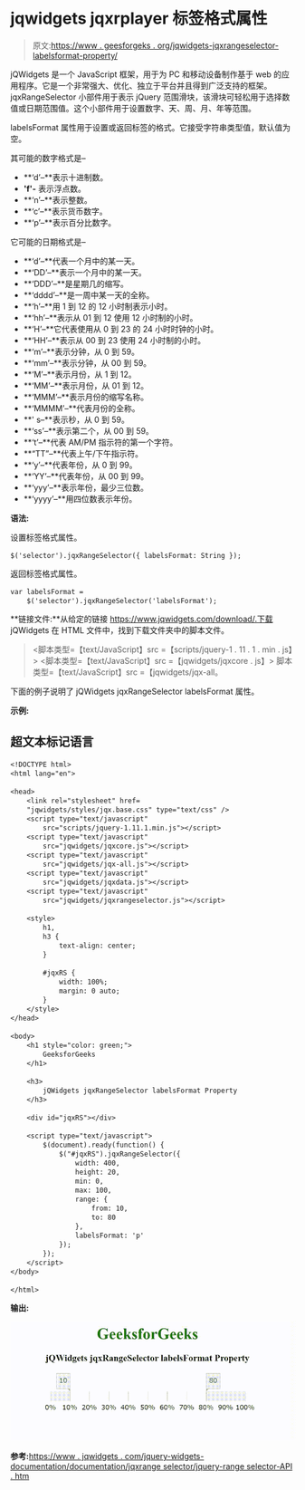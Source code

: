 # jqwidgets jqxrplayer 标签格式属性

> 原文:[https://www . geesforgeks . org/jqwidgets-jqxrangeselector-labelsformat-property/](https://www.geeksforgeeks.org/jqwidgets-jqxrangeselector-labelsformat-property/)

jQWidgets 是一个 JavaScript 框架，用于为 PC 和移动设备制作基于 web 的应用程序。它是一个非常强大、优化、独立于平台并且得到广泛支持的框架。jqxRangeSelector 小部件用于表示 jQuery 范围滑块，该滑块可轻松用于选择数值或日期范围值。这个小部件用于设置数字、天、周、月、年等范围。

labelsFormat 属性用于设置或返回标签的格式。它接受字符串类型值，默认值为空。

其可能的数字格式是–

*   **‘d’–**表示十进制数。
*   **'f'-** 表示浮点数。
*   **‘n’–**表示整数。
*   **‘c’–**表示货币数字。
*   **‘p’–**表示百分比数字。

它可能的日期格式是–

*   **‘d’–**代表一个月中的某一天。
*   **‘DD’–**表示一个月中的某一天。
*   **‘DDD’–**是星期几的缩写。
*   **‘dddd’–**是一周中某一天的全称。
*   **‘h’–**用 1 到 12 的 12 小时制表示小时。
*   **‘hh’–**表示从 01 到 12 使用 12 小时制的小时。
*   **‘H’–**它代表使用从 0 到 23 的 24 小时时钟的小时。
*   **‘HH’–**表示从 00 到 23 使用 24 小时制的小时。
*   **‘m’–**表示分钟，从 0 到 59。
*   **‘mm’–**表示分钟，从 00 到 59。
*   **‘M’–**表示月份，从 1 到 12。
*   **‘MM’–**表示月份，从 01 到 12。
*   **‘MMM’–**表示月份的缩写名称。
*   **‘MMMM’–**代表月份的全称。
*   **' s–**表示秒，从 0 到 59。
*   **‘ss’–**表示第二个，从 00 到 59。
*   **‘t’–**代表 AM/PM 指示符的第一个字符。
*   **“TT”–**代表上午/下午指示符。
*   **‘y’–**代表年份，从 0 到 99。
*   **‘YY’–**代表年份，从 00 到 99。
*   **‘yyy’–**表示年份，最少三位数。
*   **‘yyyy’–**用四位数表示年份。

**语法:**

设置标签格式属性。

```
$('selector').jqxRangeSelector({ labelsFormat: String });
```

返回标签格式属性。

```
var labelsFormat = 
    $('selector').jqxRangeSelector('labelsFormat');
```

**链接文件:**从给定的链接 https://www.jqwidgets.com/download/.下载 jQWidgets 在 HTML 文件中，找到下载文件夹中的脚本文件。

> <link rel="”stylesheet”" href="”jqwidgets/styles/jqx.base.css”" type="”text/css”">
> <脚本类型=【text/JavaScript】src =【scripts/jquery-1 . 11 . 1 . min . js】></脚本>
> <脚本类型=【text/JavaScript】src =【jqwidgets/jqxcore . js】></脚本>
> 脚本类型=【text/JavaScript】src =【jqwidgets/jqx-all。

下面的例子说明了 jQWidgets jqxRangeSelector labelsFormat 属性。

**示例:**

## 超文本标记语言

```
<!DOCTYPE html>
<html lang="en">

<head>
    <link rel="stylesheet" href=
    "jqwidgets/styles/jqx.base.css" type="text/css" />
    <script type="text/javascript" 
        src="scripts/jquery-1.11.1.min.js"></script>
    <script type="text/javascript" 
        src="jqwidgets/jqxcore.js"></script>
    <script type="text/javascript" 
        src="jqwidgets/jqx-all.js"></script>
    <script type="text/javascript" 
        src="jqwidgets/jqxdata.js"></script>
    <script type="text/javascript" 
        src="jqwidgets/jqxrangeselector.js"></script>

    <style>
        h1,
        h3 {
            text-align: center;
        }

        #jqxRS {
            width: 100%;
            margin: 0 auto;
        }
    </style>
</head>

<body>
    <h1 style="color: green;">
        GeeksforGeeks
    </h1>

    <h3>
        jQWidgets jqxRangeSelector labelsFormat Property
    </h3>

    <div id="jqxRS"></div>

    <script type="text/javascript">
        $(document).ready(function() {
            $("#jqxRS").jqxRangeSelector({
                width: 400,
                height: 20,
                min: 0,
                max: 100,
                range: {
                    from: 10,
                    to: 80
                },
                labelsFormat: 'p'
            });
        });
    </script>
</body>

</html>
```

**输出:**

![](img/b146ab88bc83cce628b7d78e6647e69e.png)

**参考:**[https://www . jqwidgets . com/jquery-widgets-documentation/documentation/jqxrange selector/jquery-range selector-API . htm](https://www.jqwidgets.com/jquery-widgets-documentation/documentation/jqxrangeselector/jquery-rangeselector-api.htm)